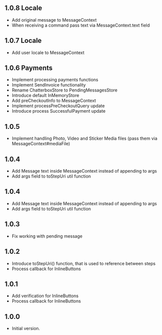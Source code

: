 ## 1.0.8 Locale
- Add original message to MessageContext
- When receiving a command pass text via MessageContext.text field

## 1.0.7 Locale
- Add user locale to MessageContext

## 1.0.6 Payments
- Implement processing payments functions
- Implement SendInvoice functionality
- Rename ChatterboxStore to PendingMessagesStore
- Introduce default InMemoryStore
- Add preCheckoutInfo to MessageContext
- Implement processPreCheckoutQuery update
- Introduce process SuccessfulPayment update

## 1.0.5
- Implement handling Photo, Video and Sticker Media files (pass them via MessageContext#mediaFile)

## 1.0.4
- Add Message text inside MessageContext instead of appending to args
- Add args field to toStepUri util function

## 1.0.4
- Add Message text inside MessageContext instead of appending to args
- Add args field to toStepUri util function

## 1.0.3
- Fix working with pending message

## 1.0.2
- Introduce toStepUri() function, that is used to reference between steps
- Process callback for InlineButtons

## 1.0.1
- Add verification for InlineButtons
- Process callback for InlineButtons

## 1.0.0
- Initial version.
